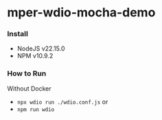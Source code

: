 # mper-wdio-mocha-demo

### Install
- NodeJS v22.15.0
- NPM v10.9.2

### How to Run
Without Docker
- `npx wdio run ./wdio.conf.js` or
- `npm run wdio`
